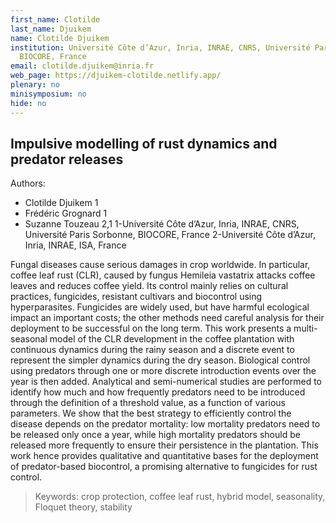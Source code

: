 ```yaml
---
first_name: Clotilde
last_name: Djuikem
name: Clotilde Djuikem
institution: Université Côte d’Azur, Inria, INRAE, CNRS, Université Paris Sorbonne,
  BIOCORE, France
email: clotilde.djuikem@inria.fr
web_page: https://djuikem-clotilde.netlify.app/
plenary: no
minisymposium: no
hide: no
---
```


## Impulsive modelling of rust dynamics and predator releases

Authors: 
- Clotilde Djuikem 1
- Frédéric Grognard 1 
- Suzanne Touzeau 2,1
1-Université Côte d’Azur, Inria, INRAE, CNRS, Université Paris Sorbonne, BIOCORE, France
2-Université Côte d’Azur, Inria, INRAE, ISA, France

Fungal diseases cause serious damages in crop worldwide. In particular, coffee leaf rust (CLR), caused by fungus Hemileia vastatrix attacks coffee leaves and reduces coffee yield.
Its control mainly relies on cultural practices, fungicides, resistant cultivars and biocontrol using hyperparasites. Fungicides are widely used, but have harmful ecological impact an important costs; the other methods need careful analysis for their deployment to be successful on the long term.
This work presents a multi-seasonal model of the CLR development in the coffee plantation with continuous dynamics during the rainy season and a discrete event to represent the simpler dynamics during the dry season. Biological control using predators through one or more discrete introduction events over the year is then added. Analytical and semi-numerical studies are performed to identify how much and how frequently predators need to be introduced through the definition of a threshold value, as a function of various parameters. We show that the best strategy to efficiently control the disease depends on the predator mortality: low mortality predators need to be released only once a year, while high mortality predators should be released more frequently to ensure their persistence in the plantation. This work hence provides qualitative and quantitative bases for the deployment of predator-based biocontrol, a promising alternative to fungicides for rust control.
 
> Keywords: crop protection, coffee leaf rust, hybrid model, seasonality, Floquet theory, stability


